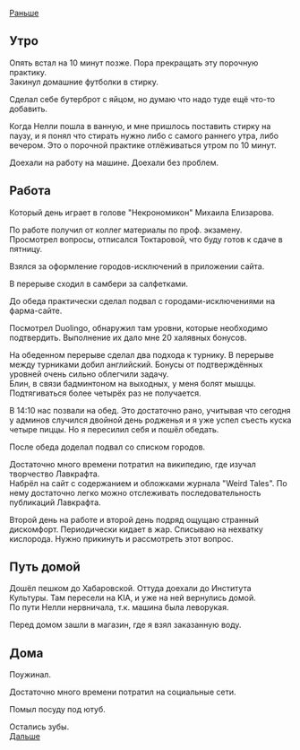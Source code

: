 [Раньше](2020.07.06.md)  
## Утро
Опять встал на 10 минут позже. Пора прекращать эту порочную практику.  
Закинул домашние футболки в стирку.

Сделал себе бутерброт с яйцом, но думаю что надо туде ещё что-то добавить.

Когда Нелли пошла в ванную, и мне пришлось поставить стирку на паузу, и я понял что стирать нужно либо с самого раннего утра, либо вечером. Это о порочной практике отлёживаться утром по 10 минут.

Доехали на работу на машине. Доехали без проблем.
## Работа
Который день играет в голове "Некрономикон" Михаила Елизарова.

По работе получил от коллег материалы по проф. экзамену. Просмотрел вопросы, отписался Токтаровой, что буду готов к сдаче в пятницу.

Взялся за оформление городов-исключений в приложении сайта.

В перерыве сходил в самбери за салфетками.

До обеда практически сделал подвал с городами-исключениями на фарма-сайте.

Посмотрел Duolingo, обнаружил там уровни, которые необходимо подтвердить. Выполнение их дало мне 20 халявных бонусов.

На обеденном перерыве сделал два подхода к турнику. В перерыве между турниками добил английский. Бонусы от подтверждённых уровней очень сильно облегчили задачу.  
Блин, в связи бадминтоном на выходных, у меня болят мышцы. Подтягиваться более четырёх раз не получается.

В 14:10 нас позвали на обед. Это достаточно рано, учитывая что сегодня у админов случился двойной день родженья и я уже успел съесть куска четыре пиццы. Но я пересилил себя и пошёл обедать.

После обеда доделал подвал со списком городов.

Достаточно много времени потратил на википедию, где изучал творчество Лавкрафта.  
Набрёл на сайт с содержанием и обложками журнала "Weird Tales". По нему достаточно легко можно отслеживать последовательность публикаций Лавкрафта.

Второй день на работе и второй день подряд ощущаю странный дискомфорт. Периодически кидает в жар. Списываю на нехватку кислорода. Нужно прикинуть и рассмотреть этот вопрос.
## Путь домой
Дошёл пешком до Хабаровской. Оттуда доехали до Института Культуры. Там пересели на KIA, и уже на ней вернулись домой.  
По пути Нелли нервничала, т.к. машина была леворукая.

Перед домом зашли в магазин, где я взял заказанную воду.
## Дома
Поужинал.

Достаточно много времени потратил на социальные сети.

Помыл посуду под ютуб.

Остались зубы.  
[Дальше](2020.07.08.md)